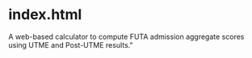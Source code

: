 # index.html
A web-based calculator to compute FUTA admission aggregate scores using UTME and Post-UTME results."
